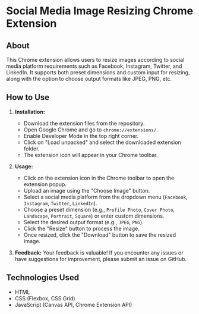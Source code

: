 # Social Media Image Resizing Chrome Extension

## About
This Chrome extension allows users to resize images according to social media platform requirements such as Facebook, Instagram, Twitter, and LinkedIn. It supports both preset dimensions and custom input for resizing, along with the option to choose output formats like JPEG, PNG, etc.

## How to Use
1. **Installation:**
   - Download the extension files from the repository.
   - Open Google Chrome and go to `chrome://extensions/`.
   - Enable Developer Mode in the top right corner.
   - Click on "Load unpacked" and select the downloaded extension folder.
   - The extension icon will appear in your Chrome toolbar.

2. **Usage:**
   - Click on the extension icon in the Chrome toolbar to open the extension popup.
   - Upload an image using the "Choose Image" button.
   - Select a social media platform from the dropdown menu (`Facebook`, `Instagram`, `Twitter`, `LinkedIn`).
   - Choose a preset dimension (e.g., `Profile Photo`, `Cover Photo`, `Landscape`, `Portrait`, `Square`) or enter custom dimensions.
   - Select the desired output format (e.g., `JPEG`, `PNG`).
   - Click the "Resize" button to process the image.
   - Once resized, click the "Download" button to save the resized image.

3. **Feedback:**
Your feedback is valuable! If you encounter any issues or have suggestions for improvement, please submit an issue on GitHub.

## Technologies Used
- HTML
- CSS (Flexbox, CSS Grid)
- JavaScript (Canvas API, Chrome Extension API)
